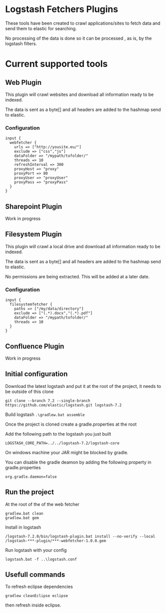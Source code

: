 # Logstash Fetchers Plugins

These tools have been created to crawl applications/sites to fetch data and send them to elastic for searching.

No processing of the data is done so it can be processed , as is, by the logstash filters.

# Current supported tools

## Web Plugin

This plugin will crawl websites and download all information ready to be indexed.

The data is sent as a byte[] and all headers are added to the hashmap send to elastic.

### Configuration

```
input {
  webfetcher {
	urls => ["http://yousite.eu/"]
	exclude => ["css","js"]
	dataFolder => "/mypath/tofolder/"
	threads => 10
	refreshInterval => 300
	proxyHost => "proxy"
	proxyPort => 80
	proxyUser => "proxyUser"
	proxyPass => "proxyPass"
  }
}
```

## Sharepoint Plugin

Work in progress

## Filesystem Plugin

This plugin will crawl a local drive and download all information ready to be indexed.

The data is sent as a byte[] and all headers are added to the hashmap send to elastic.

No permissions are being extracted. This will be added at a later date.

### Configuration

```
input {
  filesystemfetcher {
	paths => ["/my/data/directory"]
	exclude => ["(.*).docx","(.*).pdf"]
	dataFolder => "/mypath/tofolder/"
	threads => 10
  }
}
```

## Confluence Plugin

Work in progress


## Initial configuration

Download the latest logstash and put it at the root of the project, it needs to be outside of this clone

```git clone --branch 7.2 --single-branch https://github.com/elastic/logstash.git logstash-7.2```

Build logstash
```.\gradlew.bat assemble```

Once the project is cloned create a gradle.properties at the root

Add the following path to the logstash you just built

```LOGSTASH_CORE_PATH=../../logstash-7.2/logstash-core```

On windows machine your JAR might be blocked by gradle.

You can disable the gradle deamon by adding the following property in gradle.properties

```org.gradle.daemon=false```

## Run the project

At the root of the of the web fetcher

```
gradlew.bat clean
gradlew.bat gem
```

Install in logstash

```/logstash-7.2.0/bin/logstash-plugin.bat install --no-verify --local /logstash-***-plugin/***-webfetcher-1.0.0.gem```

Run logstash with your config

```logstash.bat -f ..\logstash.conf```

## Usefull commands

To refresh eclipse dependencies

```gradlew cleanEclipse eclipse```

then refresh inside eclipse.